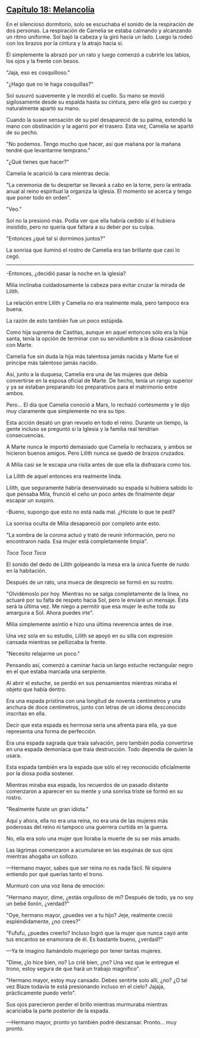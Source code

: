 
## [Capítulo 18: Melancolía](https://novelnext.dramanovels.io/nc/son-of-the-hero-king/chapter-18-melancholia "Capítulo 18: Melancolía")


En el silencioso dormitorio, solo se escuchaba el sonido de la respiración de dos personas. La respiración de Camelia se estaba calmando y alcanzando un ritmo uniforme. Sol bajó la cabeza y la giró hacia un lado. Luego la rodeó con los brazos por la cintura y la atrajo hacia sí.

Él simplemente la abrazó por un rato y luego comenzó a cubrirle los labios, los ojos y la frente con besos.

"Jaja, eso es cosquilloso."

"¿Hago que no le haga cosquillas?"

Sol susurró suavemente y le mordió el cuello. Su mano se movió sigilosamente desde su espalda hasta su cintura, pero ella giró su cuerpo y naturalmente apartó su mano. 

Cuando la suave sensación de su piel desapareció de su palma, extendió la mano con obstinación y la agarró por el trasero. Esta vez, Camelia se apartó de su pecho.

"No podemos. Tengo mucho que hacer, así que mañana por la mañana tendré que levantarme temprano."

"¿Qué tienes que hacer?"

Camelia le acarició la cara mientras decía: 

"La ceremonia de tu despertar se llevará a cabo en la torre, pero la entrada anual al reino espiritual la organiza la iglesia. El momento se acerca y tengo que poner todo en orden".

"Veo."

Sol no la presionó más. Podía ver que ella habría cedido si él hubiera insistido, pero no quería que faltara a su deber por su culpa. 

"Entonces ¿qué tal si dormimos juntos?"

La sonrisa que iluminó el rostro de Camelia era tan brillante que casi lo cegó. 

-----

-Entonces, ¿decidió pasar la noche en la iglesia? 

Milia inclinaba cuidadosamente la cabeza para evitar cruzar la mirada de Lilith. 

La relación entre Lilith y Camelia no era realmente mala, pero tampoco era buena. 

La razón de esto también fue un poco estúpida. 

Como hija suprema de Castitas, aunque en aquel entonces sólo era la hija santa, tenía la opción de terminar con su servidumbre a la diosa casándose con Marte. 

Camelia fue sin duda la hija más talentosa jamás nacida y Marte fue el príncipe más talentoso jamás nacido. 

Así, junto a la duquesa, Camelia era una de las mujeres que debía convertirse en la esposa oficial de Marte. De hecho, tenía un rango superior y ya se estaban preparando los preparativos para el matrimonio entre ambos. 

Pero… El día que Camelia conoció a Mars, lo rechazó cortésmente y le dijo muy claramente que simplemente no era su tipo. 

Esta acción desató un gran revuelo en todo el reino. Durante un tiempo, la gente incluso se preguntó si la Iglesia y la familia real tendrían consecuencias. 

A Marte nunca le importó demasiado que Camelia lo rechazara, y ambos se hicieron buenos amigos. Pero Lilith nunca se quedó de brazos cruzados. 

A Milia casi se le escapa una risita antes de que ella la disfrazara como tos. 

La Lilith de aquel entonces era realmente linda. 

Lilith, que seguramente habría desenvainado su espada si hubiera sabido lo que pensaba Mila, frunció el ceño un poco antes de finalmente dejar escapar un suspiro. 

-Bueno, supongo que esto no está nada mal. ¿Hiciste lo que te pedí? 

La sonrisa oculta de Milia desapareció por completo ante esto. 

"La sombra de la corona actuó y trató de reunir información, pero no encontraron nada. Esa mujer está completamente limpia".

*Toca* *Toca* *Toca*

El sonido del dedo de Lilith golpeando la mesa era la única fuente de ruido en la habitación. 

Después de un rato, una mueca de desprecio se formó en su rostro. 

"Olvidémoslo por hoy. Mientras no se salga completamente de la línea, no actuaré por su falta de respeto hacia Sol, pero le enviaré un mensaje. Esta será la última vez. Me niego a permitir que esa mujer le eche toda su amargura a Sol. Ahora puedes irte".

Milia simplemente asintió e hizo una última reverencia antes de irse. 

Una vez sola en su estudio, Lilith se apoyó en su silla con expresión cansada mientras se pellizcaba la frente. 

"Necesito relajarme un poco."

Pensando así, comenzó a caminar hacia un largo estuche rectangular negro en el que estaba marcada una serpiente. 

Al abrir el estuche, se perdió en sus pensamientos mientras miraba el objeto que había dentro.

Era una espada prístina con una longitud de noventa centímetros y una anchura de doce centímetros, junto con letras de un idioma desconocido inscritas en ella.

Decir que esta espada es hermosa sería una afrenta para ella, ya que representa una forma de perfección.

Era una espada sagrada que traía salvación, pero también podía convertirse en una espada demoníaca que traía destrucción. Todo dependía de quien la usara. 

Esta espada también era la espada que sólo el rey reconocido oficialmente por la diosa podía sostener. 

Mientras miraba esa espada, los recuerdos de un pasado distante comenzaron a aparecer en su mente y una sonrisa triste se formó en su rostro. 

"Realmente fuiste un gran idiota."

Aquí y ahora, ella no era una reina, no era una de las mujeres más poderosas del reino ni tampoco una guerrera curtida en la guerra. 

No, ella era solo una mujer que lloraba la muerte de su ser más amado. 

Las lágrimas comenzaron a acumularse en las esquinas de sus ojos mientras ahogaba un sollozo. 

—Hermano mayor, sabes que ser reina no es nada fácil. Ni siquiera entiendo por qué querías tanto el trono.

Murmuró con una voz llena de emoción: 

"Hermano mayor, dime, ¿estás orgulloso de mí? Después de todo, ya no soy un bebé llorón, ¿verdad?" 

"Oye, hermano mayor, ¿puedes ver a tu hijo? Jeje, realmente creció espléndidamente, ¿no crees?" 

"Fufufu, ¿puedes creerlo? Incluso logró que la mujer que nunca cayó ante tus encantos se enamorara de él. Es bastante bueno, ¿verdad?" 

—Ya te imagino llamándolo mujeriego por tener tantas mujeres.

"Dime, ¿lo hice bien, no? Lo crié bien, ¿no? Una vez que le entregue el trono, estoy segura de que hará un trabajo magnífico".

"Hermano mayor, estoy muy cansado. Debes sentirte solo allí, ¿no? ¿O tal vez Blaze todavía te está presionando incluso en el cielo? Jajaja, prácticamente puedo verlo".

Sus ojos parecieron perder el brillo mientras murmuraba mientras acariciaba la parte posterior de la espada. 

—Hermano mayor, pronto yo también podré descansar. Pronto... muy pronto.
